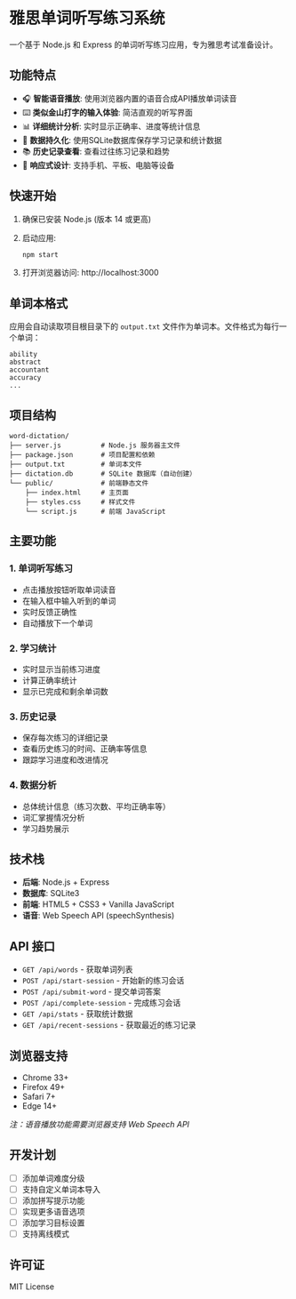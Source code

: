 # 雅思单词听写练习系统

一个基于 Node.js 和 Express 的单词听写练习应用，专为雅思考试准备设计。

## 功能特点

- 🎧 **智能语音播放**: 使用浏览器内置的语音合成API播放单词读音
- ⌨️ **类似金山打字的输入体验**: 简洁直观的听写界面
- 📊 **详细统计分析**: 实时显示正确率、进度等统计信息
- 💾 **数据持久化**: 使用SQLite数据库保存学习记录和统计数据
- 📚 **历史记录查看**: 查看过往练习记录和趋势
- 📱 **响应式设计**: 支持手机、平板、电脑等设备

## 快速开始

1. 确保已安装 Node.js (版本 14 或更高)

2. 启动应用:
   ```bash
   npm start
   ```

3. 打开浏览器访问: http://localhost:3000

## 单词本格式

应用会自动读取项目根目录下的 `output.txt` 文件作为单词本。文件格式为每行一个单词：

```
ability
abstract
accountant
accuracy
...
```

## 项目结构

```
word-dictation/
├── server.js          # Node.js 服务器主文件
├── package.json       # 项目配置和依赖
├── output.txt         # 单词本文件
├── dictation.db       # SQLite 数据库（自动创建）
└── public/            # 前端静态文件
    ├── index.html     # 主页面
    ├── styles.css     # 样式文件
    └── script.js      # 前端 JavaScript
```

## 主要功能

### 1. 单词听写练习
- 点击播放按钮听取单词读音
- 在输入框中输入听到的单词
- 实时反馈正确性
- 自动播放下一个单词

### 2. 学习统计
- 实时显示当前练习进度
- 计算正确率统计
- 显示已完成和剩余单词数

### 3. 历史记录
- 保存每次练习的详细记录
- 查看历史练习的时间、正确率等信息
- 跟踪学习进度和改进情况

### 4. 数据分析
- 总体统计信息（练习次数、平均正确率等）
- 词汇掌握情况分析
- 学习趋势展示

## 技术栈

- **后端**: Node.js + Express
- **数据库**: SQLite3
- **前端**: HTML5 + CSS3 + Vanilla JavaScript
- **语音**: Web Speech API (speechSynthesis)

## API 接口

- `GET /api/words` - 获取单词列表
- `POST /api/start-session` - 开始新的练习会话
- `POST /api/submit-word` - 提交单词答案
- `POST /api/complete-session` - 完成练习会话
- `GET /api/stats` - 获取统计数据
- `GET /api/recent-sessions` - 获取最近的练习记录

## 浏览器支持

- Chrome 33+
- Firefox 49+
- Safari 7+
- Edge 14+

*注：语音播放功能需要浏览器支持 Web Speech API*

## 开发计划

- [ ] 添加单词难度分级
- [ ] 支持自定义单词本导入
- [ ] 添加拼写提示功能
- [ ] 实现更多语音选项
- [ ] 添加学习目标设置
- [ ] 支持离线模式

## 许可证

MIT License
